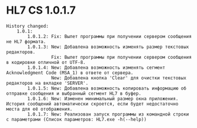 # HL7 CS 1.0.1.7 

    History changed:
        1.0.1:
            1.0.1.2: Fix: Вылет программы при получении сервером сообщения не HL7 формата.
            1.0.1.3: New: Добавлена возможность изменять размер текстовых редакторов.
                     Fix: Вылет программы при получении сервером сообщения в кодировке отличной от UTF-8.
            1.0.1.4: New: Добавлена возможность изменять сегмент Acknowledgment Code (MSA_1) в ответе от сервера.
                     New: Добавлена кнопка 'Clear' для очистки текстовых редакторов на вкладке 'SERVER'.
            1.0.1.5: New: Добавлена возможность копировать информацию об отправке сообщения и выбранный сегмент HL7 в буфер.
            1.0.1.6: New: Изменен минимальный размер окна приложения. История сообщений автоматически скроется, если будет недостаточно места для её отображения.
            1.0.1.7: New: Реализован запуск программы из командной строки с параметрами (Список параметров: HL7.exe -h(--help))
